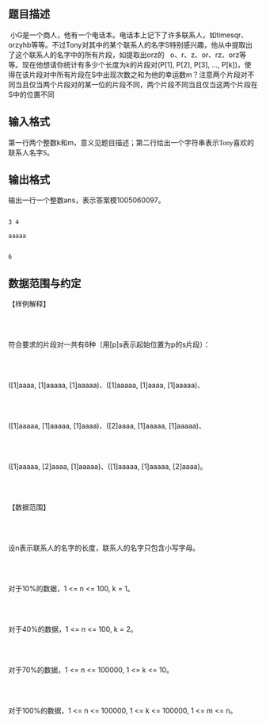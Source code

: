 ## 题目描述

<p> <span style="text-indent: 21pt; font-family: 宋体;">小</span><span lang="EN-US" style="text-indent: 21pt;">G</span><span style="text-indent: 21pt; font-family: 宋体;">是一个商人，他有一个电话本。电话本上记下了许多联系人，如</span><span lang="EN-US" style="text-indent: 21pt;">timesqr</span><span style="text-indent: 21pt; font-family: 宋体;">、</span><span lang="EN-US" style="text-indent: 21pt;">orzyhb</span><span style="text-indent: 21pt; font-family: 宋体;">等等。不过</span><span lang="EN-US" style="text-indent: 21pt;">Tony</span><span style="text-indent: 21pt; font-family: 宋体;">对其中的某个联系人的名字</span><span lang="EN-US" style="text-indent: 21pt;">S</span><span style="text-indent: 21pt; font-family: 宋体;">特别感兴趣，他从中提取出了这个联系人的名字中的所有片段，如提取出</span><span lang="EN-US" style="text-indent: 21pt;">orz</span><span style="text-indent: 21pt; font-family: 宋体;">的</span><span lang="EN-US" style="text-indent: 21pt;">   o</span><span style="text-indent: 21pt; font-family: 宋体;">、</span><span lang="EN-US" style="text-indent: 21pt;">r</span><span style="text-indent: 21pt; font-family: 宋体;">、</span><span lang="EN-US" style="text-indent: 21pt;">z</span><span style="text-indent: 21pt; font-family: 宋体;">、</span><span lang="EN-US" style="text-indent: 21pt;">or</span><span style="text-indent: 21pt; font-family: 宋体;">、</span><span lang="EN-US" style="text-indent: 21pt;">rz</span><span style="text-indent: 21pt; font-family: 宋体;">、</span><span lang="EN-US" style="text-indent: 21pt;">orz</span><span style="text-indent: 21pt; font-family: 宋体;">等等。现在他想请你统计有多少个长度为</span><span lang="EN-US" style="text-indent: 21pt;">k</span><span style="text-indent: 21pt; font-family: 宋体;">的片段对</span><span lang="EN-US" style="text-indent: 21pt;">(P[1], P[2], P[3], ..., P[k])</span><span style="text-indent: 21pt; font-family: 宋体;">，使得在该片段对中所有片段在</span><span lang="EN-US" style="text-indent: 21pt;">S</span><span style="text-indent: 21pt; font-family: 宋体;">中出现次数之和为他的幸运数</span><span lang="EN-US" style="text-indent: 21pt;">m</span><span style="text-indent: 21pt; font-family: 宋体;">？注意两个片段对不同当且仅当两个片段对的某一位的片段不同，两个片段不同当且仅当这两个片段在</span><span lang="EN-US" style="text-indent: 21pt;">S</span><span style="text-indent: 21pt; font-family: 宋体;">中的位置不同<br></span></p>
<p class="MsoNormal"></p>

## 输入格式

<p><span style="font-family: 宋体;">第一行两个整数</span><span lang="EN-US">k</span><span style="font-family: 宋体;">和</span><span lang="EN-US">m</span><span style="font-family: 宋体;">，意义见题目描述；<span style="font-family: 宋体;">第二行给出一个字符串表示</span><span lang="EN-US">Tony</span><span style="font-family: 宋体;">喜欢的联系人名字</span><span lang="EN-US">S</span><span style="font-family: 宋体;">。</span></span></p>
<p class="MsoNormal"></p>
<p class="MsoNormal"></p>

## 输出格式

<p><span style="font-family: 宋体;">输出一行一个整数</span><span lang="EN-US">ans</span><span style="font-family: 宋体;">，表示答案模</span><span lang="EN-US">1005060097</span><span style="font-family: 宋体;">。<br></span></p>
<p class="MsoNormal"></p>

```input1
3 4
aaaaa
```
```output1
6
```
## 数据范围与约定

<p>【样例解释】</p>
<br>
<div></div>
<br>
<div>
 符合要求的片段对一共有6种（用[p]s表示起始位置为p的s片段）：
</div>
<br>
<div></div>
<br>
<div>
 ([1]aaaa, [1]aaaaa, [1]aaaaa)、([1]aaaaa, [1]aaaa, [1]aaaaa)、
</div>
<br>
<div></div>
<br>
<div>
 ([1]aaaaa, [1]aaaaa, [1]aaaa)、([2]aaaa, [1]aaaaa, [1]aaaaa)、
</div>
<br>
<div></div>
<br>
<div>
 ([1]aaaaa, [2]aaaa, [1]aaaaa)、([1]aaaaa, [1]aaaaa, [2]aaaa)。
</div>
<br>
<div></div>
<br>
<div>
 【数据范围】
</div>
<br>
<div></div>
<br>
<div>
 设n表示联系人的名字的长度，联系人的名字只包含小写字母。
</div>
<br>
<div></div>
<br>
<div>
 对于10%的数据，1 <= n <= 100, k = 1。
</div>
<br>
<div></div>
<br>
<div>
 对于40%的数据，1 <= n <= 100, k = 2。
</div>
<br>
<div></div>
<br>
<div>
 对于70%的数据，1 <= n <= 100000, 1 <= k <= 10。
</div>
<br>
<div></div>
<br>
<div>
 对于100%的数据，1 <= n <= 100000, 1 <= k <= 100000, 1 <= m <= n。
</div>

